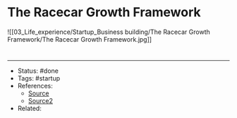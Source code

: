 # The Racecar Growth Framework

![[03_Life_experience/Startup_Business building/The Racecar Growth Framework/The Racecar Growth Framework.jpg]]


#
---
- Status: #done
- Tags: #startup 
- References:
	- [Source](https://twitter.com/lennysan/status/1579843486672556033)
	- [Source2](https://www.lennysnewsletter.com/p/the-racecar-growth-frameworkexpanded)
- Related:
